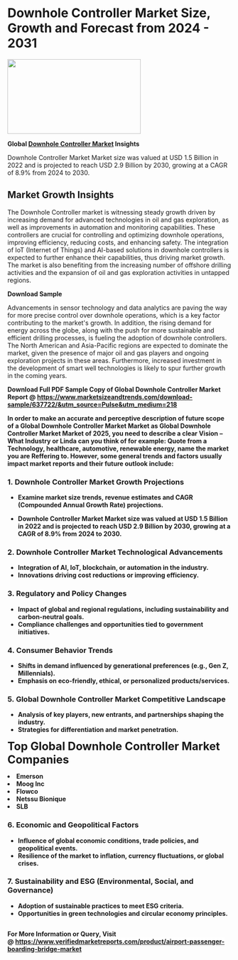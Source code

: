 <H1>Downhole Controller Market Size, Growth and Forecast from 2024 - 2031</H1><img class="aligncenter size-medium wp-image-584254" src="https://thirdeyenews.in/wp-content/uploads/2024/09/Global-Market-Research-300x168.jpeg" alt="" width="300" height="168" /><p><strong>Global&nbsp;<a href="https://www.marketsizeandtrends.com/download-sample/637722/&amp;utm_source=Pulse&amp;utm_medium=218">Downhole Controller Market</a> Insights</strong></p><p>Downhole Controller Market Market size was valued at USD 1.5 Billion in 2022 and is projected to reach USD 2.9 Billion by 2030, growing at a CAGR of 8.9% from 2024 to 2030.</p><p><h2>Market Growth Insights</h2> <p>The Downhole Controller market is witnessing steady growth driven by increasing demand for advanced technologies in oil and gas exploration, as well as improvements in automation and monitoring capabilities. These controllers are crucial for controlling and optimizing downhole operations, improving efficiency, reducing costs, and enhancing safety. The integration of IoT (Internet of Things) and AI-based solutions in downhole controllers is expected to further enhance their capabilities, thus driving market growth. The market is also benefiting from the increasing number of offshore drilling activities and the expansion of oil and gas exploration activities in untapped regions.</p> <p><strong>Download Sample</strong></p> <p>Advancements in sensor technology and data analytics are paving the way for more precise control over downhole operations, which is a key factor contributing to the market's growth. In addition, the rising demand for energy across the globe, along with the push for more sustainable and efficient drilling processes, is fueling the adoption of downhole controllers. The North American and Asia-Pacific regions are expected to dominate the market, given the presence of major oil and gas players and ongoing exploration projects in these areas. Furthermore, increased investment in the development of smart well technologies is likely to spur further growth in the coming years.</p> <p><strong></p><p><span class=""><strong>Download Full PDF Sample Copy of Global Downhole Controller Market Report</strong> @ <a href="https://www.marketsizeandtrends.com/download-sample/637722/&amp;utm_source=Pulse&amp;utm_medium=218" target="_blank">https://www.marketsizeandtrends.com/download-sample/637722/&amp;utm_source=Pulse&amp;utm_medium=218</a></span></p><p>In order to make an accurate and perceptive description of future scope of a Global&nbsp;Downhole Controller Market Market as Global&nbsp;Downhole Controller Market Market of 2025, you need to describe a clear Vision &ndash; What Industry or Linda can you think of for example: Quote from a Technology, healthcare, automotive, renewable energy, name the market you are Reffering to. However, some general trends and factors usually impact market reports and their future outlook include:</p><h3>1.&nbsp;<strong>Downhole Controller Market Growth Projections</strong></h3><ul><li>Examine market size trends, revenue estimates and CAGR (Compounded Annual Growth Rate) projections.</li><li><p>Downhole Controller Market Market size was valued at USD 1.5 Billion in 2022 and is projected to reach USD 2.9 Billion by 2030, growing at a CAGR of 8.9% from 2024 to 2030.</p></li></ul><h3>2.&nbsp;<strong>Downhole Controller Market Technological Advancements</strong></h3><ul><li>Integration of AI, IoT, blockchain, or automation in the industry.</li><li>Innovations driving cost reductions or improving efficiency.</li></ul><h3>3.&nbsp;<strong>Regulatory and Policy Changes</strong></h3><ul><li>Impact of global and regional regulations, including sustainability and carbon-neutral goals.</li><li>Compliance challenges and opportunities tied to government initiatives.</li></ul><h3>4.&nbsp;<strong>Consumer Behavior Trends</strong></h3><ul><li>Shifts in demand influenced by generational preferences (e.g., Gen Z, Millennials).</li><li>Emphasis on eco-friendly, ethical, or personalized products/services.</li></ul><h3>5.&nbsp;<strong>Global Downhole Controller Market Competitive Landscape</strong></h3><ul><li>Analysis of key players, new entrants, and partnerships shaping the industry.</li><li>Strategies for differentiation and market penetration.</li></ul><p data-pm-slice="1 1 []"><span style="color: inherit; font-family: inherit; font-size: 25px;">Top Global Downhole Controller Market Companies</span></p><div class="" data-test-id=""><p><li>Emerson</li><li> Moog Inc</li><li> Flowco</li><li> Netssu Bionique</li><li> SLB</li></p></div><h3>6.&nbsp;<strong>Economic and Geopolitical Factors</strong></h3><ul><li>Influence of global economic conditions, trade policies, and geopolitical events.</li><li>Resilience of the market to inflation, currency fluctuations, or global crises.</li></ul><h3>7.&nbsp;<strong>Sustainability and ESG (Environmental, Social, and Governance)</strong></h3><ul><li>Adoption of sustainable practices to meet ESG criteria.</li><li>Opportunities in green technologies and circular economy principles.</li></ul><h2><strong style="font-size: 14px;">For More Information or Query, Visit @&nbsp;</strong><a style="background-color: #ffffff; font-size: 14px;" href="https://www.marketsizeandtrends.com/report/downhole-controller-market/" target="_blank">https://www.verifiedmarketreports.com/product/airport-passenger-boarding-bridge-market</a></h2>
